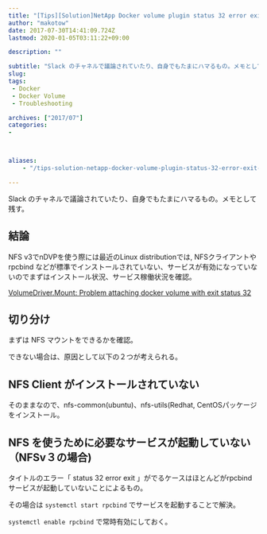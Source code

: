 ```yaml
---
title: "[Tips][Solution]NetApp Docker volume plugin status 32 error exit"
author: "makotow"
date: 2017-07-30T14:41:09.724Z
lastmod: 2020-01-05T03:11:22+09:00

description: ""

subtitle: "Slack のチャネルで議論されていたり、自身でもたまにハマるもの。メモとして残す。"
slug: 
tags:
 - Docker
 - Docker Volume
 - Troubleshooting

archives: ["2017/07"]
categories:
-



aliases:
    - "/tips-solution-netapp-docker-volume-plugin-status-32-error-exit-81e49e0dfb21"

---
```


Slack のチャネルで議論されていたり、自身でもたまにハマるもの。メモとして残す。

## 結論

NFS v3でnDVPを使う際には最近のLinux distributionでは, NFSクライアントやrpcbind などが標準でインストールされていない、サービスが有効になっていないのでまずはインストール状況、サービス稼働状況を確認。

[VolumeDriver.Mount: Problem attaching docker volume with exit status 32](https://www.exospheredata.com/2017/05/25/problem-attaching-docker-volume/?utm_content=bufferb04c7&amp;utm_medium=social&amp;utm_source=twitter.com&amp;utm_campaign=buffer)


## 切り分け

まずは NFS マウントをできるかを確認。

できない場合は、原因として以下の２つが考えられる。

## NFS Client がインストールされていない

そのままなので、nfs-common(ubuntu)、nfs-utils(Redhat, CentOSパッケージをインストール。

## NFS を使うために必要なサービスが起動していない（NFSv３の場合)

タイトルのエラー「 status 32 error exit 」がでるケースはほとんどがrpcbind サービスが起動していないことによるもの。

その場合は `systemctl start rpcbind` でサービスを起動することで解決。

`systemctl enable rpcbind` で常時有効にしておく。
